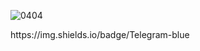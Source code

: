 ![0404](https://github.com/user-attachments/assets/11ef41d0-ca73-4703-a044-4dea9b8b41e2)
<div id="badges">
  https://img.shields.io/badge/Telegram-blue
<!--

**Salvat0re28/Salvat0re28** is a ✨ _special_ ✨ repository because its `README.md` (this file) appears on your GitHub profile.

Here are some ideas to get you started:

- 🔭 I’m currently working on ...
- 🌱 I’m currently learning ...
- 👯 I’m looking to collaborate on ...
- 🤔 I’m looking for help with ...
- 💬 Ask me about ...
- 📫 How to reach me: ...
- 😄 Pronouns: ...
- ⚡ Fun fact: ...
-->
